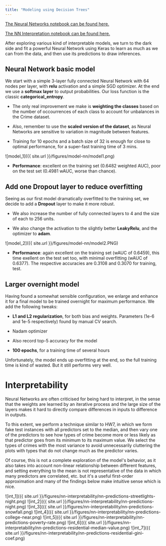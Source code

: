 ```yaml
---
title: "Modeling using Decision Trees"
---
```


[The Neural Networks notebook can be found here.](https://github.com/sedelmeyer/predicting-crime/blob/master/notebooks/029_MODEL_NN_classifier.ipynb)

[The NN Interpretation notebook can be found here.](https://github.com/sedelmeyer/predicting-crime/blob/master/notebooks/030_NN_interpretability.ipynb)

After exploring various kind of interpretable models, we turn to the dark side and fit a powerful Neural Network using Keras to learn as much as we can from the data, and then use its predictions to draw inferences.

## Neural Network basic model

We start with a simple 3-layer fully connected Neural Network with 64 nodes per layer, with **relu** activation and a simple SGD optimizer. At the end we use a **softmax layer** to output probabilities. Our loss function is the classic **categorical_entropy**.

- The only real improvement we make is **weighting the classes** based on the number of occourrences of each class to account for unbalances in the Crime dataset.

- Also, remember to use the **scaled version of the dataset**, as Neural Networks are sensitive to variation in magnitude between features.

- Training for 10 epochs and a batch size of 32 is enough for close to optimal performance, for a super-fast training time of 3 mins.

![model_1]({{ site.url }}/figures/model-nn/model1.png)

- **Performance**: excellent on the training set (0.6482 weighted AUC), poor on the test set (0.4981 wAUC, worse than chance).

## Add one Dropout layer to reduce overfitting

Seeing as our first model dramatically overfitted to the training set, we decide to add a **Dropout** layer to make it more robust.

- We also increase the number of fully connected layers to 4 and the size of each to 256 units.

- We also change the activation to the slightly better **LeakyRelu**, and the optimizer to **adam**.

![model_2]({{ site.url }}/figures/model-nn/model2.PNG)

- **Performance**: again excellent on the training set (wAUC of 0.6459), this time exellent on the test set too, with minimal overfitting (wAUC of 0.6377). The respective accuracies are 0.3108 and 0.3070 for training, test.

## Larger overnight model

Having found a somewhat sensible configuration, we enlarge and enhance it for a final model to be trained overnight for maximum performance. We add the following tweaks:

- **L1 and L2 regularization**, for both bias and weights. Parameters (1e-6 and 1e-5 respectively) found by manual CV search.

- Nadam optimizer

- Also record top-5 accuracy for the model

- **100 epochs**, for a training time of several hours

Unfortunately, the model ends up overfitting at the end, so the full training time is kind of wasted. But it still performs very well.

# Interpretability

Neural Networks are often criticised for being hard to interpret, in the sense that the weights are learned by an iterative process and the large size of the layers makes it hard to directly compare differences in inputs to difference in outputs.

To this extent, we perform a technique similar to HW7, in which we form fake test instances with all predictors set to the median, and then vary one of the predictors to see how types of crime become more or less likely as that predictor goes from its minimum to its maximum value. We select the types of crimes with the most variance to avoid unnecessarily cluttering the plots with types that do not change much as the predictor varies.

Of course, this is not a complete exploration of the model's behavior, as it also takes into account non-linear relationship between different features, and setting everything to the mean is not representative of the data in which many predictors are correlated, etc. but it's a useful first-order approximation and many of the findings below make intuitive sense which is nice.

![int_1]({{ site.url }}/figures/nn-interpretability/nn-predictions-streetlights-night.png)
![int_2]({{ site.url }}/figures/nn-interpretability/nn-predictions-night.png)
![int_3]({{ site.url }}/figures/nn-interpretability/nn-predictions-snowfall.png)
![int_4]({{ site.url }}/figures/nn-interpretability/nn-predictions-college-near.png)
![int_5]({{ site.url }}/figures/nn-interpretability/nn-predictions-poverty-rate.png)
![int_6]({{ site.url }}/figures/nn-interpretability/nn-predictions-residential-median-value.png)
![int_7]({{ site.url }}/figures/nn-interpretability/nn-predictions-residential-gini-coef.png)
